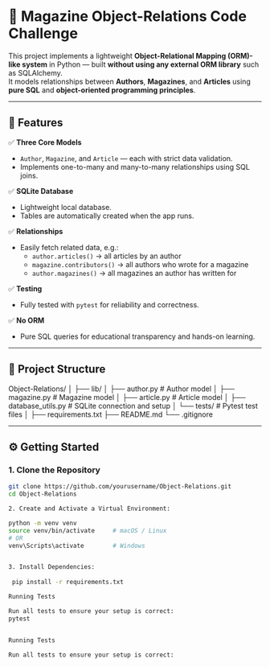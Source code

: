 # 📰 Magazine Object-Relations Code Challenge

This project implements a lightweight **Object-Relational Mapping (ORM)-like system** in Python — built **without using any external ORM library** such as SQLAlchemy.  
It models relationships between **Authors**, **Magazines**, and **Articles** using **pure SQL** and **object-oriented programming principles**.

---

## 🚀 Features

✅ **Three Core Models**
- `Author`, `Magazine`, and `Article` — each with strict data validation.  
- Implements one-to-many and many-to-many relationships using SQL joins.

✅ **SQLite Database**
- Lightweight local database.  
- Tables are automatically created when the app runs.

✅ **Relationships**
- Easily fetch related data, e.g.:
  - `author.articles()` → all articles by an author  
  - `magazine.contributors()` → all authors who wrote for a magazine  
  - `author.magazines()` → all magazines an author has written for  

✅ **Testing**
- Fully tested with `pytest` for reliability and correctness.  

✅ **No ORM**
- Pure SQL queries for educational transparency and hands-on learning.

---

## 🧩 Project Structure

Object-Relations/
│
├── lib/
│ ├── author.py # Author model
│ ├── magazine.py # Magazine model
│ ├── article.py # Article model
│ ├── database_utils.py # SQLite connection and setup
│ └── tests/ # Pytest test files
│
├── requirements.txt
├── README.md
└── .gitignore


---

## ⚙️ Getting Started

### 1. Clone the Repository

```bash
git clone https://github.com/yourusername/Object-Relations.git
cd Object-Relations

2. Create and Activate a Virtual Environment:

python -m venv venv
source venv/bin/activate     # macOS / Linux
# OR
venv\Scripts\activate        # Windows


3. Install Dependencies:
 
 pip install -r requirements.txt

Running Tests

Run all tests to ensure your setup is correct:
pytest


Running Tests

Run all tests to ensure your setup is correct:
